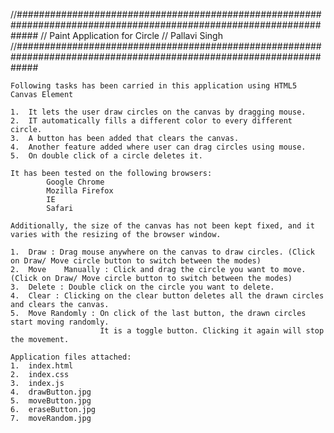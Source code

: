 
//####################################################################################################################
//		Paint Application for Circle
//		Pallavi Singh
//####################################################################################################################
	
	Following tasks has been carried in this application using HTML5 Canvas Element

	1.	It lets the user draw circles on the canvas by dragging mouse.
	2.	IT automatically fills a different color to every different circle.
	3.	A button has been added that clears the canvas.
	4.	Another feature added where user can drag circles using mouse.
	5.	On double click of a circle deletes it.

	It has been tested on the following browsers:
			Google Chrome
			Mozilla Firefox
			IE
			Safari

	Additionally, the size of the canvas has not been kept fixed, and it varies with the resizing of the browser window.
	
	1.	Draw : Drag mouse anywhere on the canvas to draw circles. (Click on Draw/ Move circle button to switch between the modes)
	2.	Move	Manually : Click and drag the circle you want to move. (Click on Draw/ Move circle button to switch between the modes)
	3.	Delete : Double click on the circle you want to delete.
	4.	Clear : Clicking on the clear button deletes all the drawn circles and clears the canvas.
	5.	Move Randomly : On click of the last button, the drawn circles start moving randomly.
						It is a toggle button. Clicking it again will stop the movement.
	
	Application files attached:
	1.	index.html
	2.	index.css
	3.	index.js
	4.	drawButton.jpg
	5.	moveButton.jpg	
	6.	eraseButton.jpg
	7.	moveRandom.jpg